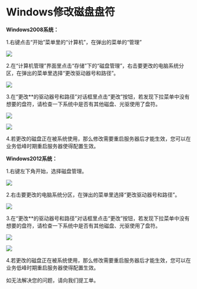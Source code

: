 # Windows修改磁盘盘符
**Windows2008系统：**

1.右键点击“开始”菜单里的“计算机”，在弹出的菜单的“管理”

![](https://github.com/jdcloudcom/cn/blob/edit/image/Elastic-Compute/Virtual-Machine/Windows/Windows%E4%BF%AE%E6%94%B9%E7%A3%81%E7%9B%98%E7%9B%98%E7%AC%A601.png)

2.在“计算机管理”界面里点击“存储”下的“磁盘管理”，右击要更改的电脑系统分区，在弹出的菜单里选择“更改驱动器号和路径”。

![](https://github.com/jdcloudcom/cn/blob/edit/image/Elastic-Compute/Virtual-Machine/Windows/Windows%E4%BF%AE%E6%94%B9%E7%A3%81%E7%9B%98%E7%9B%98%E7%AC%A602.png)

3.在“更改**的驱动器号和路径”对话框里点击“更改”按钮，若发现下拉菜单中没有想要的盘符，请检查一下系统中是否有其他磁盘、光驱使用了盘符。

![](https://github.com/jdcloudcom/cn/blob/edit/image/Elastic-Compute/Virtual-Machine/Windows/Windows%E4%BF%AE%E6%94%B9%E7%A3%81%E7%9B%98%E7%9B%98%E7%AC%A603.png)

![](https://github.com/jdcloudcom/cn/blob/edit/image/Elastic-Compute/Virtual-Machine/Windows/Windows%E4%BF%AE%E6%94%B9%E7%A3%81%E7%9B%98%E7%9B%98%E7%AC%A604.png)

4.若更改的磁盘正在被系统使用，那么修改需要重启服务器后才能生效，您可以在业务低峰时期重启服务器使得配置生效。

**Windows2012系统：**

1.右键左下角开始，选择磁盘管理。

![](https://github.com/jdcloudcom/cn/blob/edit/image/Elastic-Compute/Virtual-Machine/Windows/Windows%E4%BF%AE%E6%94%B9%E7%A3%81%E7%9B%98%E7%9B%98%E7%AC%A605.png)

2.右击要更改的电脑系统分区，在弹出的菜单里选择“更改驱动器号和路径”。

![](https://github.com/jdcloudcom/cn/blob/edit/image/Elastic-Compute/Virtual-Machine/Windows/Windows%E4%BF%AE%E6%94%B9%E7%A3%81%E7%9B%98%E7%9B%98%E7%AC%A606.png)

3.在“更改**的驱动器号和路径”对话框里点击“更改”按钮，若发现下拉菜单中没有想要的盘符，请检查一下系统中是否有其他磁盘、光驱使用了盘符。

![](https://github.com/jdcloudcom/cn/blob/edit/image/Elastic-Compute/Virtual-Machine/Windows/Windows%E4%BF%AE%E6%94%B9%E7%A3%81%E7%9B%98%E7%9B%98%E7%AC%A603.png)

![](https://github.com/jdcloudcom/cn/blob/edit/image/Elastic-Compute/Virtual-Machine/Windows/Windows%E4%BF%AE%E6%94%B9%E7%A3%81%E7%9B%98%E7%9B%98%E7%AC%A604.png)

4.若更改的磁盘正在被系统使用，那么修改需要重启服务器后才能生效，您可以在业务低峰时期重启服务器使得配置生效。

如无法解决您的问题，请向我们提工单。
